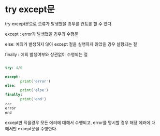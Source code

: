# try except문 

try except문으로 오류가 발생했을 경우를 컨트롤 할 수 있다. 

except : error가 발생했을 경우의 수행문

else: 예외가 발생하지 않아 except 절을 실행하지 않았을 경우 실행되는 절

finally : 예외 발생여부와 상관없이 수행되는 절


```python

try: 4/0
     
except:
       print('error')
else:
       print('else')
finally:
       print('end')
>>>
error
end
```

except만 적을경우 모든 에러에 대해서 수행되고, error를 명시할 경우 해당 에러에 대해서만 except문을 수행한다.

